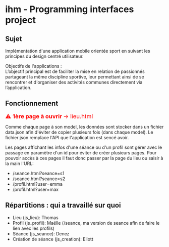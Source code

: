 # ihm - Programming interfaces project
## Sujet
Implémentation d'une application mobile orientée sport en suivant les principes du design centré utilisateur.

Objectifs de l'applications : <br>
L’objectif principal est de faciliter la mise en relation de passionnés partageant la même discipline sportive, leur permettant ainsi de se rencontrer et d'organiser des activités communes directement via l’application.

## Fonctionnement 
<span style="font-size: 18px; color: red;">⚠️ <strong>1ère page à ouvrir </strong> → lieu.html</span>

Comme chaque page à son model, les données sont stocker dans un fichier data.json afin d'éviter de copier plusieurs fois (dans chaque model).
Le fichier json remplace l'API que l'application est sencé avoir.

Les pages affichant les infos d'une séance ou d'un profil sont gérer avec le passage en paramètre d'un id pour éviter de créer plusieurs pages. Pour pouvoir accès à ces pages il faut donc passer par la page du lieu ou saisir à la main l'URL:
- /seance.html?seance=s1
- /seance.html?seance=s2
- /profil.html?user=emma
- /profil.html?user=max

## Répartitions : qui a travaillé sur quoi
- Lieu (js_lieu): Thomas
- Profil (js_profil): Maëlle (/seance, ma version de seance afin de faire le lien avec les profils)
- Séance (js_seance): Denez
- Création de séance (js_creation): Eliott